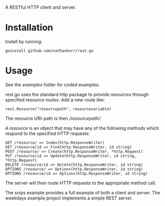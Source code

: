 A RESTful HTTP client and server.


Installation
============

Install by running:

	goinstall github.com/nathankerr/rest.go


Usage
=====

See the *examples* folder for coded examples.

rest.go uses the standard http package to provide resources through specified resource routes.
Add a new route like:

	rest.Resource("resourcepath", resourcevariable)

The resource URI-path is then */resourcepath/*.

A *resource* is an object that may have any of the following methods which respond to the specified HTTP requests:

	GET /resource/ => Index(http.ResponseWriter)
	GET /resource/id => Find(http.ResponseWriter, id string)
	POST /resource/ => Create(http.ResponseWriter, *http.Request)
	PUT /resource/id => Update(http.ResponseWriter, id string, *http.Request)
	DELETE /resource/id => Delete(http.ResponseWriter, id string)
	OPTIONS /resource/ => Options(http.ResponseWriter, id string)
	OPTIONS /resource/id => Options(http.ResponseWriter, id string)

The server will then route HTTP requests to the appropriate method call.

The snips example provides a full example of both a client and server.
The weekdays example project implements a simple REST server.

